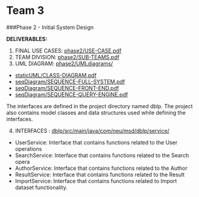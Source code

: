 # Team 3

###Phase 2 - Initial System Design

**DELIVERABLES:**

1. FINAL USE CASES: [phase2/USE-CASE.pdf](https://github.ccs.neu.edu/CS5500-Spring2017/team3/blob/master/phase2/USE-CASES.pdf)
2. TEAM DIVISION: [phase2/SUB-TEAMS.pdf](https://github.ccs.neu.edu/CS5500-Spring2017/team3/blob/master/phase2/SUB-TEAMS.pdf)
3. UML DIAGRAM: [phase2/UMLdiagrams/](https://github.ccs.neu.edu/CS5500-Spring2017/team3/tree/master/phase2/UMLdiagrams)
 * [staticUML/CLASS-DIAGRAM.pdf](https://github.ccs.neu.edu/CS5500-Spring2017/team3/blob/master/phase2/UMLdiagrams/CLASS-DIAGRAM.pdf)
 * [seqDiagram/SEQUENCE-FULL-SYSTEM.pdf](https://github.ccs.neu.edu/CS5500-Spring2017/team3/blob/master/phase2/UMLdiagrams/SEQ_Diagrams/Sequence_diagram_entire_system.pdf)
 * [seqDiagram/SEQUENCE-FRONT-END.pdf](https://github.ccs.neu.edu/CS5500-Spring2017/team3/blob/master/phase2/UMLdiagrams/SEQ_Diagrams/Front-End%20Seq.pdf)
 * [seqDiagram/SEQUENCE-QUERY-ENGINE.pdf](https://github.ccs.neu.edu/CS5500-Spring2017/team3/blob/master/phase2/UMLdiagrams/SEQ_Diagrams/Query_Engine_SEQ.png)

The interfaces are defined in the project directory named dblp.
The project also contains model classes and data structures used while defining the interfaces.

4. INTERFACES : [dblp/src/main/java/com/neu/msd/dblp/service/](https://github.ccs.neu.edu/CS5500-Spring2017/team3/tree/master/dblp/src/main/java/com/neu/msd/dblp/service)
 * UserService: Interface that contains functions related to the User operations
 * SearchService: Interface that contains functions related to the Search opera
 * AuthorService: Interface that contains functions related to the Author
 * ResultService: Interface that contains functions related to the Result
 * ImportService: Interface that contains functions related to Import dataset functionality.
